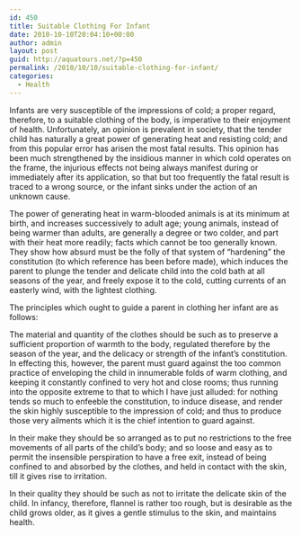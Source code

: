 ```yaml
---
id: 450
title: Suitable Clothing For Infant
date: 2010-10-10T20:04:10+00:00
author: admin
layout: post
guid: http://aquatours.net/?p=450
permalink: /2010/10/10/suitable-clothing-for-infant/
categories:
  - Health
---
```

Infants are very susceptible of the impressions of cold; a proper regard, therefore, to a suitable clothing of the body, is imperative to their enjoyment of health. Unfortunately, an opinion is prevalent in society, that the tender child has naturally a great power of generating heat and resisting cold; and from this popular error has arisen the most fatal results. This opinion has been much strengthened by the insidious manner in which cold operates on the frame, the injurious effects not being always manifest during or immediately after its application, so that but too frequently the fatal result is traced to a wrong source, or the infant sinks under the action of an unknown cause. 

The power of generating heat in warm-blooded animals is at its minimum at birth, and increases successively to adult age; young animals, instead of being warmer than adults, are generally a degree or two colder, and part with their heat more readily; facts which cannot be too generally known. They show how absurd must be the folly of that system of &#8220;hardening&#8221; the constitution (to which reference has been before made), which induces the parent to plunge the tender and delicate child into the cold bath at all seasons of the year, and freely expose it to the cold, cutting currents of an easterly wind, with the lightest clothing. 

The principles which ought to guide a parent in clothing her infant are as follows: 

The material and quantity of the clothes should be such as to preserve a sufficient proportion of warmth to the body, regulated therefore by the season of the year, and the delicacy or strength of the infant&#8217;s constitution. In effecting this, however, the parent must guard against the too common practice of enveloping the child in innumerable folds of warm clothing, and keeping it constantly confined to very hot and close rooms; thus running into the opposite extreme to that to which I have just alluded: for nothing tends so much to enfeeble the constitution, to induce disease, and render the skin highly susceptible to the impression of cold; and thus to produce those very ailments which it is the chief intention to guard against. 

In their make they should be so arranged as to put no restrictions to the free movements of all parts of the child&#8217;s body; and so loose and easy as to permit the insensible perspiration to have a free exit, instead of being confined to and absorbed by the clothes, and held in contact with the skin, till it gives rise to irritation. 

In their quality they should be such as not to irritate the delicate skin of the child. In infancy, therefore, flannel is rather too rough, but is desirable as the child grows older, as it gives a gentle stimulus to the skin, and maintains health.